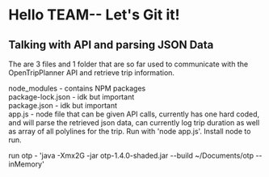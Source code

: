 # Hello TEAM-- Let's Git it!

## Talking with API and parsing JSON Data

The are 3 files and 1 folder that are so far used to communicate with the OpenTripPlanner API and retrieve trip information.

node_modules - contains NPM packages </br>
package-lock.json - idk but important </br>
package.json - idk but important </br>
app.js - node file that can be given API calls, currently has one hard coded, and will parse the retrieved json  data, can currently log trip duration as well as array of all polylines for the trip. Run with 'node app.js'. Install node to run.

run otp - 'java -Xmx2G -jar otp-1.4.0-shaded.jar --build ~/Documents/otp --inMemory'
